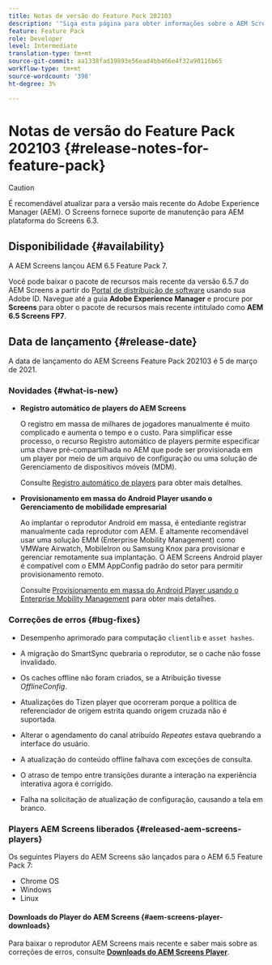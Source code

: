 ```yaml
---
title: Notas de versão do Feature Pack 202103
description: '"Siga esta página para obter informações sobre o AEM Screens Feature Pack 202103 lançado em 05 de março de 2021."'
feature: Feature Pack
role: Developer
level: Intermediate
translation-type: tm+mt
source-git-commit: aa1338fad19893e56ead4bb466e4f32a90116b65
workflow-type: tm+mt
source-wordcount: '398'
ht-degree: 3%

---
```



# Notas de versão do Feature Pack 202103 {#release-notes-for-feature-pack}

>[!CAUTION]
>É recomendável atualizar para a versão mais recente do Adobe Experience Manager (AEM). O Screens fornece suporte de manutenção para AEM plataforma do Screens 6.3.

## Disponibilidade {#availability}

A AEM Screens lançou AEM 6.5 Feature Pack 7.

Você pode baixar o pacote de recursos mais recente da versão 6.5.7 do AEM Screens a partir do [Portal de distribuição de software](https://experience.adobe.com/#/downloads/content/software-distribution/en/aem.html) usando sua Adobe ID. Navegue até a guia **Adobe Experience Manager** e procure por **Screens** para obter o pacote de recursos mais recente intitulado como **AEM 6.5 Screens FP7**.

## Data de lançamento {#release-date}

A data de lançamento do AEM Screens Feature Pack 202103 é 5 de março de 2021.

### Novidades {#what-is-new}

* **Registro automático de players do AEM Screens**

   O registro em massa de milhares de jogadores manualmente é muito complicado e aumenta o tempo e o custo. Para simplificar esse processo, o recurso Registro automático de players permite especificar uma chave pré-compartilhada no AEM que pode ser provisionada em um player por meio de um arquivo de configuração ou uma solução de Gerenciamento de dispositivos móveis (MDM).

   Consulte [Registro automático de players](/help/user-guide/auto-registration-players.md) para obter mais detalhes.


* **Provisionamento em massa do Android Player usando o Gerenciamento de mobilidade empresarial**

   Ao implantar o reprodutor Android em massa, é entediante registrar manualmente cada reprodutor com AEM. É altamente recomendável usar uma solução EMM (Enterprise Mobility Management) como VMWare Airwatch, MobileIron ou Samsung Knox para provisionar e gerenciar remotamente sua implantação. O AEM Screens Android player é compatível com o EMM AppConfig padrão do setor para permitir provisionamento remoto.

   Consulte [Provisionamento em massa do Android Player usando o Enterprise Mobility Management](/help/user-guide/implementing-android-player.md#implementation) para obter mais detalhes.


### Correções de erros {#bug-fixes}

* Desempenho aprimorado para computação `clientlib` e `asset hashes`.

* A migração do SmartSync quebraria o reprodutor, se o cache não fosse invalidado.

* Os caches offline não foram criados, se a Atribuição tivesse *OfflineConfig*.

* Atualizações do Tizen player que ocorreram porque a política de referenciador de origem estrita quando origem cruzada não é suportada.

* Alterar o agendamento do canal atribuído *Repeates* estava quebrando a interface do usuário.

* A atualização do conteúdo offline falhava com exceções de consulta.

* O atraso de tempo entre transições durante a interação na experiência interativa agora é corrigido.

* Falha na solicitação de atualização de configuração, causando a tela em branco.

### Players AEM Screens liberados {#released-aem-screens-players}

Os seguintes Players do AEM Screens são lançados para o AEM 6.5 Feature Pack 7:

* Chrome OS
* Windows
* Linux

#### Downloads do Player do AEM Screens {#aem-screens-player-downloads}

Para baixar o reprodutor AEM Screens mais recente e saber mais sobre as correções de erros, consulte **[Downloads do AEM Screens Player](https://download.macromedia.com/screens/index.html)**.
